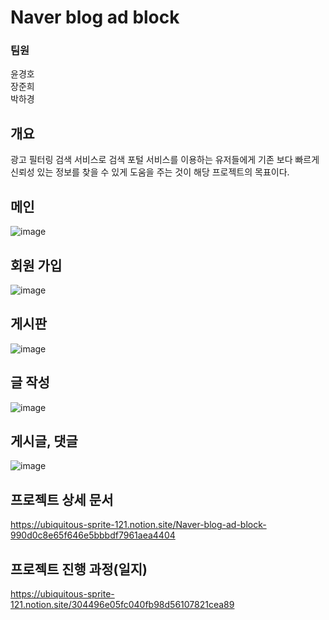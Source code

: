 # Naver blog ad block  
  
### 팀원  
윤경호  
장준희  
박하경  
  
## 개요  
  
광고 필터링 검색 서비스로 검색 포털 서비스를 이용하는 유저들에게 
기존 보다 빠르게 신뢰성 있는 정보를 찾을 수 있게 도움을 주는 것이 해당 프로젝트의 목표이다.  
  
## 메인
![image](https://user-images.githubusercontent.com/101491213/201604204-42cbf266-2fc7-4f14-83dd-7be5c4129a38.png)
  
  
## 회원 가입
![image](https://user-images.githubusercontent.com/101491213/201606318-67054594-885c-41ce-95e3-4299b463248b.png)
  
  
## 게시판
![image](https://user-images.githubusercontent.com/101491213/201604853-7230eab9-69c7-41c3-b7f6-49048550148d.png)
  
  
## 글 작성
![image](https://user-images.githubusercontent.com/101491213/201605758-d1571c10-9cd5-45b9-bb71-50da47a7c402.png)
  
  
## 게시글, 댓글
![image](https://user-images.githubusercontent.com/101491213/201606007-254cb697-e02e-4ef4-be33-abdb89a8922b.png)
  
  
## 프로젝트 상세 문서  
  
https://ubiquitous-sprite-121.notion.site/Naver-blog-ad-block-990d0c8e65f646e5bbbdf7961aea4404
  
## 프로젝트 진행 과정(일지)  
  
https://ubiquitous-sprite-121.notion.site/304496e05fc040fb98d56107821cea89
  
